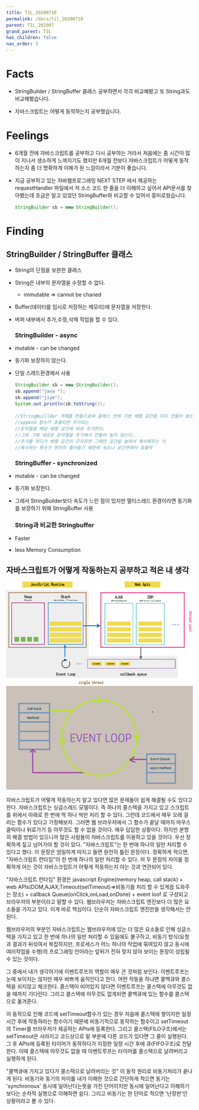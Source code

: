 ```yaml
---
title: TIL_20200710
permalink: /docs/til_20200710
parent: TIL_202007
grand_parent: TIL
has_children: false
nav_order: 3
---
```


# Facts

- StringBuilder / StringBuffer 클래스 공부하면서 각각 비교해봤고 또 String과도 비교해봤습니다.

- 자바스크립트는 어떻게 동작하는지 공부했습니다.

# Feelings

- 6개월 전에 자바스크립트를 공부하고 다시 공부하는 거라서 처음에는 좀 시간이 많이 지나서 생소하게 느껴지기도 했지만 6개월 전보다 자바스크립트가 어떻게 동작하는지 좀 더 명확하게 이해가 된 느낌이라서 기분이 좋습니다.

- 지금 공부하고 있는 자바웹프로그래밍 NEXT STEP 에서 제공하는 requestHandler 파일에서 저 소스 코드 한 줄을 더 이해하고 싶어서 API문서를 찾아봤는데 조금은 알고 있었던 StringBuffer와 비교할 수 있어서 흥미로웠습니다.

  ```java
  StringBuilder sb = new StringBuilder();
  ```

# Finding

## StringBuilder / StringBuffer 클래스

- String의 단점을 보완한 클래스
- String은 내부의 문자열을 수정할 수 없다.
  - immutable ⇒ cannot be chaned
- Buffer(데이터를 임시로 저장하는 메모리)에 문자열을 저장한다.
- 버퍼 내부에서 추가,수정,삭제 작업을 할 수 있다.

  ### StringBuilder - async

- mutable - can be changed
- 동기화 보장하지 않는다.
- 단일 스레드환경에서 사용

  ```java
  StringBuilder sb = new StringBuilder();
  sb.append("java ");
  sb.append("jiye");
  System.out.println(sb.toString());

  //StringBuillder 객체를 만듦으로써 클래스 안에 기본 배열 공간을 미리 만들어 놓는다
  //append 함수가 호출되면 추가되는
  //문자열을 해당 배열 공간에 바로 추가한다.
  //그때 그때 새로운 문자열을 추가해서 만들어 놓지 않는다.
  //추가를 하다가 배열 공간이 모자르면 그때만 공간을 늘려서 복사해주는 식
  //복사하는 횟수가 현저히 줄어들기 때문에 속도나 공간면에서 효율적
  ```

  ### StringBuffer - synchronized

- mutable - can be changed
- 동기화 보장한다.
- 그래서 StringBuilder보다 속도가 느린 점이 있지만 멀티스레드 환경이라면 동기화를 보장하기 위해 StringBuffer 사용

  ### String과 비교한 Stringbuffer

- Faster
- less Memory Consumption

## 자바스크립트가 어떻게 작동하는지 공부하고 적은 내 생각

![](/assets/images/js1.png)
![](/assets/images/js2.png)

자바스크립트가 어떻게 작동하는지 알고 있다면 많은 문제들이 쉽게 해결될 수도 있다고 한다. 자바스크립트는 싱글스레드 모델이다. 즉 하나의 콜스택을 가지고 있고 스크립트를 위에서 아래로 한 번에 딱 하나 씩만 처리 할 수 있다. 그런데 코드에서 매우 오래 걸리는 함수가 있다고 가정해보자. 그러면 웹 브라우저에서 그 함수가 끝날 때까지 마우스 클릭이나 뒤로가기 등 아무것도 할 수 없을 것이다. 매우 답답한 상황이다. 하지만 분명히 해결 방법이 있으니까 많은 사람들이 자바스크립트를 이용하고 있을 것이다. 우선 정확하게 짚고 넘어가야 할 것이 있다. "자바스크립트"는 한 번에 하나의 일만 처리할 수 있다고 했다. 이 문장은 엄밀하게 따지고 들면 완전히 틀린 문장이다. 정확하게 적으면, "자바스크립트 런타임"이 한 번에 하나의 일만 처리할 수 있다. 저 두 문장의 차이를 정확하게 아는 것이 자바스크립트가 어떻게 작동하는지 아는 것과 연관되어 있다.

"자바스크립트 런타임" 환경은 javascript Engine(memory heap, call stack) + web APIs(DOM,AJAX,Timeout(setTimeout)⇒비동기를 처리 할 수 있게끔 도와주는 장소) + callback Queue(onClick,onLoad,onDone) + event loof 로 구성되고 브라우저의 부분이라고 말할 수 있다. 웹브라우저는 자바스크립트 엔진보다 더 많은 요소들을 가지고 있다. 이게 바로 핵심이다. 단순히 자바스크립트 엔진만을 생각해서는 안된다.

웹브라우저의 부분인 자바스크립트는 웹브라우저에 있는 더 많은 요소들로 인해 싱글스택을 가지고 있고 한 번에 하나의 일만 처리할 수 있음에도 불구하고, 비동기 방식(요청과 결과가 뒤섞여서 복잡하지만, 프로세스가 어느 하나의 작업에 묶여있지 않고 동시에 여러작업을 수행)의 프로그래밍 언어라는 앞뒤가 전혀 맞지 않아 보이는 문장이 성립될 수 있는 것이다.

그 중에서 내가 생각하기에 이벤트루프의 역할이 매우 큰 것처럼 보인다. 이벤트루프는 눈에 보이지는 않지만 매우 바쁘게 움직인다고 한다. 어떤 작동을 하냐면 콜백큐와 콜스택을 쉬지않고 체크한다. 콜스택이 비어있지 않다면 이벤트루프는 콜스택에 아무것도 없을 때까지 기다린다. 그리고 콜스택에 아무것도 없게되면 콜백큐에 있는 함수를 콜스택으로 옮겨준다.

이 동작으로 인해 코드에 setTimeout함수가 있는 경우 처음에 콜스택에 쌓이지만 일정시간 후에 작동하라는 함수이기 때문에 비동기적으로 동작하는 함수이고 setTimeout의 Timer를 브라우저가 제공하는 APIs에 등록한다. 그리고 콜스택(FILO구조)에서는 setTimeout은 사라지고 코드상으로 밑 부분에 다른 코드가 있다면 그 줄이 실행된다. 그 후 APIs에 등록된 타이머가 동작하다가 지정한 일정 시간 후에 큐(FIFO구조)로 전달한다. 이때 콜스택에 아무것도 없을 때 이벤트루프는 타이머를 콜스택으로 날려버리고 실행하게 된다.

"콜백큐에 가지고 있다가 콜스택으로 날려버리는 것" 이 동작 원리로 비동기처리가 끝나게 된다. 비동기와 동기의 차이를 내가 이해한 것으로 간단하게 적으면 동기는 'synchronous' 동시에 일어난다는뜻을 가진 단어이지만 동시에 일어난다고 이해하기보다는 순차적 실행으로 이해하면 쉽다. 그리고 비동기는 한 단어로 적으면 '난장판'인 상황이라고 볼 수 있다.
